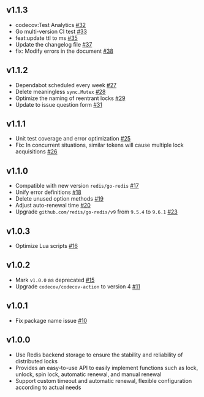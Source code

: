## v1.1.3
- codecov:Test Analytics [#32](https://github.com/jefferyjob/go-redislock/pull/32)
- Go multi-version CI test [#33](https://github.com/jefferyjob/go-redislock/pull/33)
- feat:update ttl to ms  [#35](https://github.com/jefferyjob/go-redislock/pull/35)
- Update the changelog file [#37](https://github.com/jefferyjob/go-redislock/pull/37)
- fix: Modify errors in the document [#38](https://github.com/jefferyjob/go-redislock/pull/38)

## v1.1.2
- Dependabot scheduled every week [#27](https://github.com/jefferyjob/go-redislock/pull/27)
- Delete meaningless `sync.Mutex` [#28](https://github.com/jefferyjob/go-redislock/pull/28)
- Optimize the naming of reentrant locks [#29](https://github.com/jefferyjob/go-redislock/pull/29)
- Update to issue question form [#31](https://github.com/jefferyjob/go-redislock/pull/31)

## v1.1.1
- Unit test coverage and error optimization [#25](https://github.com/jefferyjob/go-redislock/pull/25)
- Fix: In concurrent situations, similar tokens will cause multiple lock acquisitions [#26](https://github.com/jefferyjob/go-redislock/pull/26)

## v1.1.0
- Compatible with new version `redis/go-redis` [#17](https://github.com/jefferyjob/go-redislock/pull/17)
- Unify error definitions [#18](https://github.com/jefferyjob/go-redislock/pull/18)
- Delete unused option methods [#19](https://github.com/jefferyjob/go-redislock/pull/19)
- Adjust auto-renewal time [#20](https://github.com/jefferyjob/go-redislock/pull/20)
- Upgrade `github.com/redis/go-redis/v9` from `9.5.4` to `9.6.1` [#23](https://github.com/jefferyjob/go-redislock/pull/23)

## v1.0.3
- Optimize Lua scripts [#16](https://github.com/jefferyjob/go-redislock/pull/16)

## v1.0.2
- Mark `v1.0.0` as deprecated [#15](https://github.com/jefferyjob/go-redislock/pull/15)
- Upgrade `codecov/codecov-action` to version 4 [#11](https://github.com/jefferyjob/go-redislock/pull/11)

## v1.0.1
- Fix package name issue [#10](https://github.com/jefferyjob/go-redislock/pull/10)

## v1.0.0
- Use Redis backend storage to ensure the stability and reliability of distributed locks
- Provides an easy-to-use API to easily implement functions such as lock, unlock, spin lock, automatic renewal, and manual renewal
- Support custom timeout and automatic renewal, flexible configuration according to actual needs